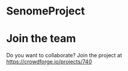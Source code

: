 # SenomeProject
 # Join the team 
 Do you want to collaborate? Join the project at https://crowdforge.io/projects/740